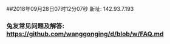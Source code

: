 ##2018年09月28日07时12分07秒 新址: 142.93.7.193
### 兔友常见问题及解答: https://github.com/wanggonging/d/blob/w/FAQ.md
